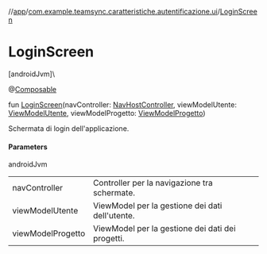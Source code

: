 //[app](../../index.md)/[com.example.teamsync.caratteristiche.autentificazione.ui](index.md)/[LoginScreen](-login-screen.md)

# LoginScreen

[androidJvm]\

@[Composable](https://developer.android.com/reference/kotlin/androidx/compose/runtime/Composable.html)

fun [LoginScreen](-login-screen.md)(navController: [NavHostController](https://developer.android.com/reference/kotlin/androidx/navigation/NavHostController.html), viewModelUtente: [ViewModelUtente](../com.example.teamsync.caratteristiche.autentificazione.data.viewModel/-view-model-utente/index.md), viewModelProgetto: [ViewModelProgetto](../com.example.teamsync.caratteristiche.iTuoiProgetti.data.viewModel/-view-model-progetto/index.md))

Schermata di login dell'applicazione.

#### Parameters

androidJvm

| | |
|---|---|
| navController | Controller per la navigazione tra schermate. |
| viewModelUtente | ViewModel per la gestione dei dati dell'utente. |
| viewModelProgetto | ViewModel per la gestione dei dati dei progetti. |
